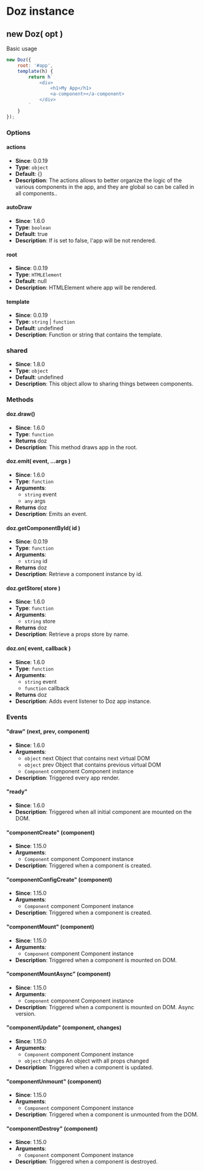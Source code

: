 # Doz instance

## new Doz( opt )

Basic usage

```js
new Doz({
    root: '#app',
    template(h) {
        return h`
            <div>
                <h1>My App</h1>
                <a-component></a-component>
            </div>
        `
    }
});
```

### Options

#### actions

- **Since**: 0.0.19
- **Type**: `object`
- **Default**: {}
- **Description**:
    The actions allows to better organize the logic of
    the various components in the app, and they are global so can be called
    in all components..

#### autoDraw

- **Since**: 1.6.0
- **Type**: `boolean`
- **Default**: true
- **Description**: If is set to false, l'app will be not rendered.

#### root

- **Since**: 0.0.19
- **Type**: `HTMLElement`
- **Default**: null
- **Description**: HTMLElement where app will be rendered.

#### template

- **Since**: 0.0.19
- **Type**: `string` | `function`
- **Default**: undefined
- **Description**: Function or string that contains the template.

### shared

- **Since**: 1.8.0
- **Type**: `object`
- **Default**: undefined
- **Description**: This object allow to sharing things between components.


### Methods

#### doz.draw()

- **Since**: 1.6.0
- **Type**: `function`
- **Returns** doz
- **Description**: This method draws app in the root.

#### doz.emit( event, ...args )

- **Since**: 1.6.0
- **Type**: `function`
- **Arguments**:
    - `string` event
    - `any` args
- **Returns** doz
- **Description**: Emits an event.

#### doz.getComponentById( id )

- **Since**: 0.0.19
- **Type**: `function`
- **Arguments**:
    - `string` id
- **Returns** doz
- **Description**: Retrieve a component instance by id.

#### doz.getStore( store )

- **Since**: 1.6.0
- **Type**: `function`
- **Arguments**:
    - `string` store
- **Returns** doz
- **Description**: Retrieve a props store by name.

#### doz.on( event, callback )

- **Since**: 1.6.0
- **Type**: `function`
- **Arguments**:
    - `string` event
    - `function` callback
- **Returns** doz
- **Description**: Adds event listener to Doz app instance.


### Events

#### "draw" (next, prev, component)

- **Since**: 1.6.0
- **Arguments**:
    - `object` next Object that contains next virtual DOM
    - `object` prev Object that contains previous virtual DOM
    - `Component` component Component instance
- **Description**: Triggered every app render.

#### "ready"

- **Since**: 1.6.0
- **Description**: Triggered when all initial component are mounted on the DOM.

#### "componentCreate" (component)

- **Since**: 1.15.0
- **Arguments**:
    - `Component` component Component instance
- **Description**: Triggered when a component is created.

#### "componentConfigCreate" (component)

- **Since**: 1.15.0
- **Arguments**:
    - `Component` component Component instance
- **Description**: Triggered when a component is created.

#### "componentMount" (component)

- **Since**: 1.15.0
- **Arguments**:
    - `Component` component Component instance
- **Description**: Triggered when a component is mounted on DOM.

#### "componentMountAsync" (component)

- **Since**: 1.15.0
- **Arguments**:
    - `Component` component Component instance
- **Description**: Triggered when a component is mounted on DOM. Async version.

#### "componentUpdate" (component, changes)

- **Since**: 1.15.0
- **Arguments**:
    - `Component` component Component instance
    - `object` changes An object with all props changed
- **Description**: Triggered when a component is updated.

#### "componentUnmount" (component)

- **Since**: 1.15.0
- **Arguments**:
    - `Component` component Component instance
- **Description**: Triggered when a component is unmounted from the DOM.

#### "componentDestroy" (component)

- **Since**: 1.15.0
- **Arguments**:
    - `Component` component Component instance
- **Description**: Triggered when a component is destroyed.